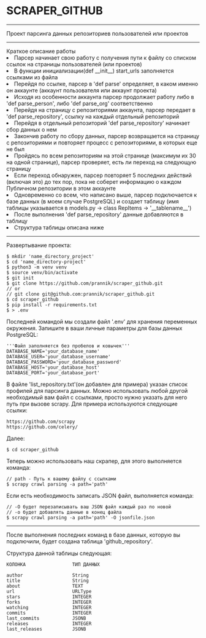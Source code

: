 # SCRAPER_GITHUB
<hr>
Проект парсинга данных репозиториев пользователей или проектов
<hr>
Краткое описание работы 

<li>Парсер начинает свою работу с получения пути к файлу со списком ссылок на страницы пользователей (или
проектов)
<li>В функции инициализации(def __init__) start_urls заполняется ссылками из файла
<li>Перейдя по ссылке, парсер в 'def parse' определяет, в каком именно он аккаунте (аккаунт пользователя или 
аккаунт проекта)
<li>Исходя из особенности аккаунта парсер продолжает работу либо в 'def parse_person', либо 'def parse_org' 
соответственно
<li>Перейдя на страницу с репозиториями аккаунта, парсер передает в 'def parse_repository', ссылку на каждый 
отдельный репозиторий
<li>Перейдя в отдельный репозиторий 'def parse_repository' начинает сбор данных о нем 
<li>Закончив работу по сбору данных, парсер возвращается на страницу с репозиториями и повторяет процесс с 
репозиториями, в которых еще не был
<li>Пройдясь по всем репозиториям на этой странице (максимум их 30 на одной странице), парсер проверяет, есть ли 
переход на следующую страницу
<li>Если переход обнаружен, парсер повторяет 5 последних действий (включая это) до тех пор, пока не 
соберет 
информацию о каждом Публичном репозитории в этом аккаунте
<li>Одновременно со всем, что написано выше, парсер подключается к базе данных (в моем случае PostgreSQL) и создает 
таблицу (имя таблицы указывается в models.py -> class RepItems -> '__tablename__')
<li>После выполнения 'def parse_repository' данные добавляются в таблицу
<li>Структура таблицы описана ниже
<hr>
Развертывание проекта:

```
$ mkdir 'name_directory_project' 
$ cd 'name_directory-project'
$ python3 -m venv venv
$ source venv/bin/activate
$ git init
$ git clone https://github.com/prannik/scraper_github.git
// or
// git clone git@github.com:prannik/scraper_github.git
$ cd scraper_github
$ pip install -r requirements.txt
$ > .env
```
Последней командой мы создали файл '.env' для хранения переменных окружения. Запишите в ваши личные параметры для 
базы данных PostgreSQL:
    
    '''Файл заполняется без пробелов и ковычек'''
    DATABASE_NAME='your_database_name'
    DATABASE_USER='your_database_username'
    DATABASE_PASSWORD='your_database_password'
    DATABASE_HOST='your_database_host'
    DATABASE_PORT='your_database_port'

В файле 'list_repository.txt'(он добавлен для примера) указан список профилей для парсинга данных. Можно использовать 
любой другой необходимый 
вам файл с ссылками, просто нужно указать для него путь при вызове scrapy.
Для примера используются следующие ссылки:

    https://github.com/scrapy 
    https://github.com/celery/

Далее:
```
$ cd scraper_github
```
Теперь можно использовать наш скрапер, для этого выполняется команда:
```
// path - Путь к вашему файлу с сcылками
$ scrapy crawl parsing -a path='path'
```


Если есть необходимость записать JSON файл, выполняется команда:

```
// -O будет перезаписывать ваш JSON файл каждый раз по новой  
// -o будет добавлять данные в конец файла
$ scrapy crawl parsing -a path='path' -O jsonfile.json
```
<hr>
После выполнения последних команд в базе данных, которую вы подключили, будет создана таблица 'github_repository'.

Структура данной таблицы следующая:
    
    КОЛОНКА                 ТИП ДАННЫХ

    author                  String
    title                   String
    about                   TEXT
    url                     URLType
    stars                   INTEGER
    forks                   INTEGER
    watching                INTEGER
    commits                 INTEGER
    last_commits            JSONB
    releases                INTEGER
    last_releases           JSONB

    


